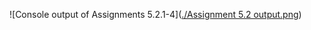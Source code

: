 ![Console output of Assignments 5.2.1-4]([./Assignment 5.2 output.png](https://github.com/carter-oleary/MSSA/blob/main/Assignment%205.2/Assignment%205.2%20output.png?raw=true))
